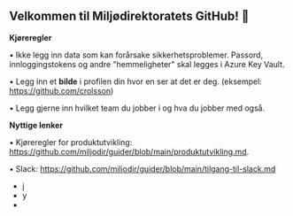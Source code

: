 ## Velkommen til Miljødirektoratets GitHub! 👋

<b>Kjøreregler</b>

•	Ikke legg inn data som kan forårsake sikkerhetsproblemer. Passord, innloggingstokens og andre "hemmeligheter" skal legges i Azure Key Vault.

•	Legg inn et <b>bilde</b> i profilen din hvor en ser at det er deg. (eksempel: https://github.com/crolsson)

•	Legg gjerne inn hvilket team du jobber i og hva du jobber med også.

<b>Nyttige lenker</b>

•	Kjøreregler for produktutvikling: https://github.com/miljodir/guider/blob/main/produktutvikling.md.

•	Slack: https://github.com/miljodir/guider/blob/main/tilgang-til-slack.md

- j
- y
- 



<!--

**Here are some ideas to get you started:**

🙋‍♀️ A short introduction - what is your organization all about?
🌈 Contribution guidelines - how can the community get involved?
👩‍💻 Useful resources - where can the community find your docs? Is there anything else the community should know?
🍿 Fun facts - what does your team eat for breakfast?
🧙 Remember, you can do mighty things with the power of [Markdown](https://docs.github.com/github/writing-on-github/getting-started-with-writing-and-formatting-on-github/basic-writing-and-formatting-syntax)
-->
